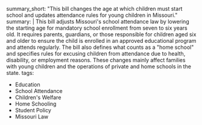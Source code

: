 summary_short: "This bill changes the age at which children must start school and updates attendance rules for young children in Missouri."
summary: |
  This bill adjusts Missouri's school attendance law by lowering the starting age for mandatory school enrollment from seven to six years old. It requires parents, guardians, or those responsible for children aged six and older to ensure the child is enrolled in an approved educational program and attends regularly. The bill also defines what counts as a "home school" and specifies rules for excusing children from attendance due to health, disability, or employment reasons. These changes mainly affect families with young children and the operations of private and home schools in the state.
tags:
  - Education
  - School Attendance
  - Children's Welfare
  - Home Schooling
  - Student Policy
  - Missouri Law
